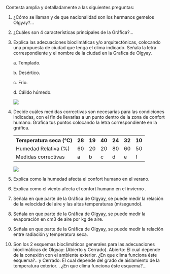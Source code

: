 Contesta amplia y detalladamente a las siguientes preguntas:
1. ¿Cómo se llaman y de que nacionalidad son los hermanos gemelos Olgyay?...
2. ¿Cuáles son 4 características principales de la Gráfica?...
3. Explica las adecuaciones bioclimáticas y/o arquitectónicas, colocando una propuesta de ciudad que tenga el clima indicado. Señala la letra correspondiente y el nombre de la ciudad en la Grafica de Olgyay.

    a. Templado.

    b. Desértico.

    c. Frío.

    d. Cálido húmedo.

    <div class="mdl-grid">
    <div class="mdl-cell mdl-cell--1-offset mdl-cell--10-col mdl-typography--text-center">
    <img src="./content/2/M2.16/Grafica_de_Olgyay..jpg">
    </div>
    </div>    

4. Decide cuáles medidas correctivas son necesarias para las condiciones indicadas, con el fin de llevarlas a un punto dentro de la zona de confort humano. Grafica tus puntos colocando la letra correspondiente en la gráfica.
    <table><tbody><tr><th>Temperatura seca (°C)</th><th>28</th><th>19</th><th>40</th><th>24</th><th>32</th><th>10</th></tr><tr><td>Humedad Relativa (%)</td><td>60</td><td>20</td><td>20</td><td>80</td><td>60</td><td>50</td></tr><tr><td>Medidas correctivas</td><td>a</td><td>b</td><td>c</td><td>d</td><td>e</td><td>f</td></tr></tbody></table>



    <div class="mdl-grid">
    <div class="mdl-cell mdl-cell--1-offset mdl-cell--10-col mdl-typography--text-center">
    <img src="./content/2/M2.16/Grafica_de_Olgyay..jpg">
    </div>
    </div>    

5. Explica como la humedad afecta el confort humano en el verano.
6. Explica como el viento afecta el confort humano en el invierno .
7. Señala en que parte de la Gráfica de Olgyay, se puede medir la relación de la velocidad del aire y las altas temperaturas (m/segundo).
8. Señala en que parte de la Gráfica de Olgyay, se puede medir la evaporación en cm3 de aire por kg de aire.
9. Señala en que parte de la Gráfica de Olgyay, se puede medir la relación entre radiación y temperatura seca.
10. Son los 2 esquemas bioclimáticos generales para las adecuaciones bioclimáticas de Olgyay: (Abierto y Cerrado). Abierto: El cual depende de la conexión con el ambiente exterior. ¿En que clima funciona éste esquema?.. y Cerrado: El cual depende del grado de aislamiento de la temperatura exterior. . ¿En que clima funciona éste esquema?...
